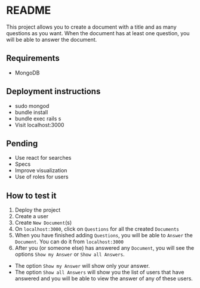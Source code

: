 # README

This project allows you to create a document with a title and as many questions as you want. When the document has at least one question, you will be able to answer the document.

## Requirements
- MongoDB

## Deployment instructions

- sudo mongod
- bundle install
- bundle exec rails s
- Visit localhost:3000

## Pending

- Use react for searches
- Specs
- Improve visualization
- Use of roles for users

## How to test it

1. Deploy the project
2. Create a user
3. Create `New Document`(s)
4. On `localhost:3000`, click on `Questions` for all the created `Documents`
5. When you have finished adding `Questions`, you will be able to `Answer` the `Document`. You can do it from `localhost:3000`
6. After you (or someone else) has answered any `Document`, you will see the options `Show my Answer` or `Show all Answers`.
- The option `Show my Answer` will show only your answer.
- The option `Show all Answers` will show you the list of users that have answered and you will be able to view the answer of any of these users.
